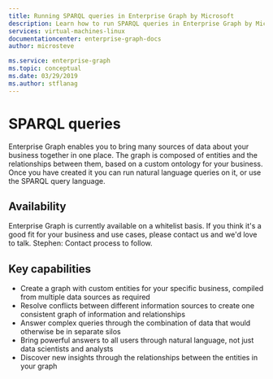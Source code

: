```yaml
---
title: Running SPARQL queries in Enterprise Graph by Microsoft
description: Learn how to run SPARQL queries in Enterprise Graph by Microsoft
services: virtual-machines-linux
documentationcenter: enterprise-graph-docs
author: microsteve

ms.service: enterprise-graph
ms.topic: conceptual
ms.date: 03/29/2019
ms.author: stflanag
---
```


# SPARQL queries

Enterprise Graph enables you to bring many sources of data about your business together in one place. The graph is composed of entities and the relationships between them, based on a custom ontology for your business. Once you have created it you can run natural language queries on it, or use the SPARQL query language.

## Availability

Enterprise Graph is currently available on a whitelist basis. If you think it's a good fit for your business and use cases, please contact us and we'd love to talk. Stephen: Contact process to follow.

## Key capabilities

* Create a graph with custom entities for your specific business, compiled from multiple data sources as required
* Resolve conflicts between different information sources to create one consistent graph of information and relationships
* Answer complex queries through the combination of data that would otherwise be in separate silos
* Bring powerful answers to all users through natural language, not just data scientists and analysts
* Discover new insights through the relationships between the entities in your graph
